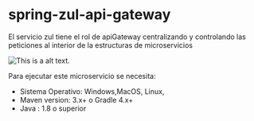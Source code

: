 # spring-zul-api-gateway
El servicio zul tiene el rol de apiGateway centralizando y
controlando las peticiones al interior de la estructuras de microservicios


![This is a alt text.](https://ibb.co/X7NjG46 "This is a sample image.")
 

Para ejecutar este microservicio se necesita:  
* Sistema Operativo: Windows,MacOS, Linux,
* Maven version: 3.x+ o Gradle 4.x+
* Java : 1.8 o superior
